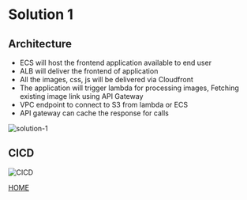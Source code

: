 # Solution 1 
## Architecture
- ECS will host the frontend application available to end user
- ALB will deliver the frontend of application
- All the images, css, js will be delivered via Cloudfront
- The application will trigger lambda for processing images, Fetching existing image link using API Gateway
- VPC endpoint to connect to S3 from lambda or ECS
- API gateway can cache the response for calls

![solution-1](../Solution_1.jpeg)


## CICD
![CICD](../CICD-SOLUTION_1.jpeg)


[HOME](../solution-overview )
